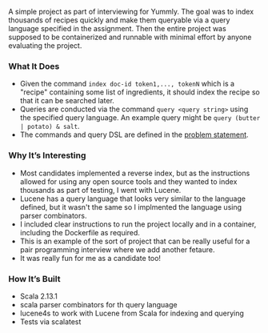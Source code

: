 A simple project as part of interviewing for Yummly. The goal was to index thousands of recipes quickly and make them 
queryable via a query language specified in the assignment. Then the entire project was supposed to be containerized 
and runnable with minimal effort by anyone evaluating the project.

### What It Does

- Given the command `index doc-id token1,..., tokenN` which is a "recipe" containing some list of ingredients, it should index the recipe so that it can be searched later.
- Queries are conducted via the command `query <query string>` using the specified query language. An example query might be `query (butter | potato) & salt`. 
- The commands and query DSL are defined in the [problem statement](https://github.com/jensawyer/indexService/blob/master/SearchEngine%20Programming%20Exercise.txt).

### Why It’s Interesting

- Most candidates implemented a reverse index, but as the instructions allowed for using any open source tools and they wanted to index thousands as part of testing, I went with Lucene.
- Lucene has a query language that looks very similar to the language defined, but it wasn't the same so I implmented the 
language using parser combinators.
- I included clear instructions to run the project locally and in a container, including the Dockerfile as required.
- This is an example of the sort of project that can be really useful for a pair programming interview where we add another fetaure.
- It was really fun for me as a candidate too!

### How It’s Built

- Scala 2.13.1
- scala parser combinators for th query language
- lucene4s to work with Lucene from Scala for indexing and querying
- Tests via scalatest 